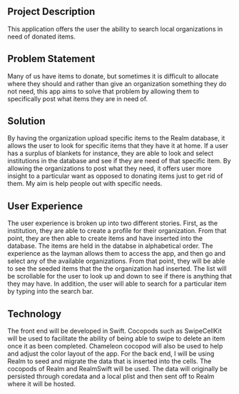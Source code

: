 ## Project Description
This application offers the user the ability to search local organizations in need of donated items.

## Problem Statement
Many of us have items to donate, but sometimes it is difficult to allocate where they should and rather than give an organization something they do not need, this app aims to solve that problem by allowing them to specifically post what items they are in need of.

## Solution
By having the organization upload specific items to the Realm database, it allows the user to look for specific items that they have it at home. If a user has a surplus of blankets for instance, they are able to look and select institutions in the database and see if they are need of that specific item. By allowing the organizations to post what they need, it offers user more insight to a particular want as opposed to donating items just to get rid of them. My aim is help people out with specific needs.

## User Experience
The user experience is broken up into two different stories. First, as the institution, they are able to create a profile for their organization. From that point, they are then able to create items and have inserted into the database. The items are held in the databse in alphabetical order.
The experience as the layman allows them to access the app, and then go and select any of the available organizations. From that point, they will be able to see the seeded items that the the organization had inserted. The list will be scrollable for the user to look up and down to see if there is anything that they may have. In addition, the user will able to search for a particular item by typing into the search bar.

## Technology
The front end will be developed in Swift. Cocopods such as SwipeCellKit will be used to facilitate the ability of being able to swipe to delete an item once it as been completed. Chameleon cocopod will also be used to help and adjust the color layout of the app.
For the back end, I will be using Realm to seed and migrate the data that is inserted into the cells. The cocopods of Realm and RealmSwift will be used. The data will originally be persisted through coredata and a local plist and then sent off to Realm where it will be hosted.
